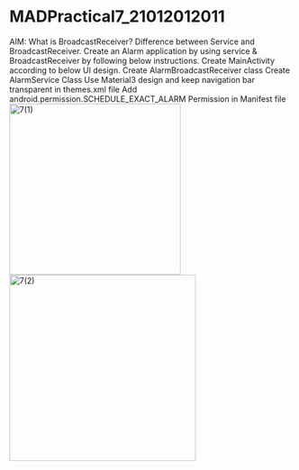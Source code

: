 # MADPractical7_21012012011

AIM: What is BroadcastReceiver? Difference between Service and BroadcastReceiver. Create an Alarm application by using service & BroadcastReceiver by following below instructions.
Create MainActivity according to below UI design.
Create AlarmBroadcastReceiver class
Create AlarmService Class
Use Material3 design and keep navigation bar transparent in themes.xml file
Add android.permission.SCHEDULE_EXACT_ALARM Permission in Manifest file
<img width="304" alt="7(1)" src="https://user-images.githubusercontent.com/110801454/195997342-d877cf4b-5c8b-4228-8408-4c520d9941dc.PNG">
<img width="331" alt="7(2)" src="https://user-images.githubusercontent.com/110801454/195997349-e26b029c-62fa-454e-9d4a-893b1a18a54e.PNG">
